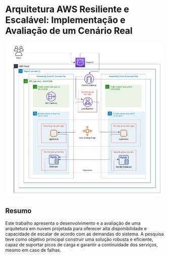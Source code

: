 # Arquitetura AWS Resiliente e Escalável: Implementação e Avaliação de um Cenário Real

![Arquitetura na AWS](aws-architecture.png)

## Resumo 
Este trabalho apresenta o desenvolvimento e a avaliação de uma arquitetura em nuvem projetada para oferecer alta disponibilidade e capacidade de escalar de acordo com as demandas do sistema. A pesquisa teve como objetivo principal construir uma solução robusta e eficiente, capaz de suportar picos de carga e garantir a continuidade dos serviços, mesmo em caso de falhas.